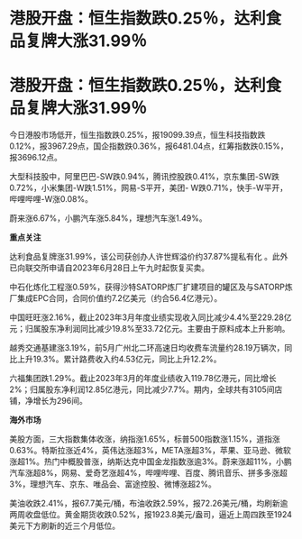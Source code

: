 # 港股开盘：恒生指数跌0.25％，达利食品复牌大涨31.99％

# 港股开盘：恒生指数跌0.25％，达利食品复牌大涨31.99％

今日港股市场低开，恒生指数跌0.25%，报19099.39点，恒生科技指数跌0.12%，报3967.29点，国企指数跌0.36%，报6481.04点，红筹指数跌0.15%，报3696.12点。

大型科技股中，阿里巴巴-SW跌0.94%，腾讯控股跌0.41%，京东集团-SW跌0.72%，小米集团-W跌1.51%，网易-S平开，美团-
W跌0.71%，快手-W平开，哔哩哔哩-W涨0.08%。

蔚来涨6.67%，小鹏汽车涨5.84%，理想汽车涨1.49%。

**重点关注**

达利食品复牌涨31.99%，该公司获创办人许世辉溢价约37.87%提私有化 。此外已向联交所申请自2023年6月28日上午九时起恢复买卖。

中石化炼化工程涨0.59%，获得沙特SATORP炼厂扩建项目的罐区及与SATORP炼厂集成EPC合同，合同价值约7.2亿美元（约合56.4亿港元）。

中国旺旺涨2.16%，截止2023年3月年度业绩实现收入同比减少4.4%至229.28亿元；归属股东净利润同比减少19.8%至33.72亿元。主要由于原料成本上升影响。

越秀交通基建涨3.19%，前5月广州北二环高速日均收费车流量约28.19万辆次，同比上升19.3%。累计路费收入约4.53亿元，同比上升12.2%。

六福集团跌1.29%。截止2023年3月的年度业绩收入119.78亿港元，同比增长2%；归属股东净利润12.85亿港元，同比减少7.7%。期内，全球共有3105间店铺，净增长为296间。

**海外市场**

美股方面，三大指数集体收涨，纳指涨1.65%，标普500指数涨1.15%，道指涨0.63%。特斯拉涨近4%，英伟达涨超3%，META涨超3%，苹果、亚马逊、微软涨超1%。热门中概股普涨，纳斯达克中国金龙指数涨逾3%。蔚来涨超11%，小鹏汽车涨超8%，网易、爱奇艺涨超4%，哔哩哔哩、百度、腾讯音乐、拼多多涨超3%，理想汽车、京东、唯品会、富途控股、微博涨超2%。

美油收跌2.41%，报67.7美元/桶，布油收跌2.59%，报72.26美元/桶，均刷新逾两周收盘低位。黄金期货收跌0.52%，报1923.8美元/盎司，逼近上周四跌至1924美元下方刷新的近三个月低位。

